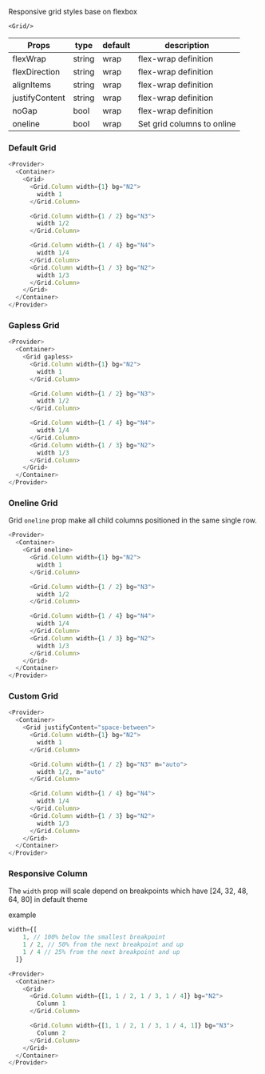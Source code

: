 Responsive grid styles base on flexbox

`<Grid/>`

| Props          | type   | default | description                |
| -------------- | ------ | ------- | -------------------------- |
| flexWrap       | string | wrap    | flex-wrap definition       |
| flexDirection  | string | wrap    | flex-wrap definition       |
| alignItems     | string | wrap    | flex-wrap definition       |
| justifyContent | string | wrap    | flex-wrap definition       |
| noGap          | bool   | wrap    | flex-wrap definition       |
| oneline        | bool   | wrap    | Set grid columns to online |

### Default Grid

```js
<Provider>
  <Container>
    <Grid>
      <Grid.Column width={1} bg="N2">
        width 1
      </Grid.Column>

      <Grid.Column width={1 / 2} bg="N3">
        width 1/2
      </Grid.Column>

      <Grid.Column width={1 / 4} bg="N4">
        width 1/4
      </Grid.Column>
      <Grid.Column width={1 / 3} bg="N2">
        width 1/3
      </Grid.Column>
    </Grid>
  </Container>
</Provider>
```

### Gapless Grid

```js
<Provider>
  <Container>
    <Grid gapless>
      <Grid.Column width={1} bg="N2">
        width 1
      </Grid.Column>

      <Grid.Column width={1 / 2} bg="N3">
        width 1/2
      </Grid.Column>

      <Grid.Column width={1 / 4} bg="N4">
        width 1/4
      </Grid.Column>
      <Grid.Column width={1 / 3} bg="N2">
        width 1/3
      </Grid.Column>
    </Grid>
  </Container>
</Provider>
```

### Oneline Grid

Grid `oneline` prop make all child columns positioned in the same single row.

```js
<Provider>
  <Container>
    <Grid oneline>
      <Grid.Column width={1} bg="N2">
        width 1
      </Grid.Column>

      <Grid.Column width={1 / 2} bg="N3">
        width 1/2
      </Grid.Column>

      <Grid.Column width={1 / 4} bg="N4">
        width 1/4
      </Grid.Column>
      <Grid.Column width={1 / 3} bg="N2">
        width 1/3
      </Grid.Column>
    </Grid>
  </Container>
</Provider>
```

### Custom Grid

```js
<Provider>
  <Container>
    <Grid justifyContent="space-between">
      <Grid.Column width={1} bg="N2">
        width 1
      </Grid.Column>

      <Grid.Column width={1 / 2} bg="N3" m="auto">
        width 1/2, m="auto"
      </Grid.Column>

      <Grid.Column width={1 / 4} bg="N4">
        width 1/4
      </Grid.Column>
      <Grid.Column width={1 / 3} bg="N2">
        width 1/3
      </Grid.Column>
    </Grid>
  </Container>
</Provider>
```

### Responsive Column

The `width` prop will scale depend on breakpoints which have [24, 32, 48, 64, 80] in default theme

example

```js static
width={[
    1, // 100% below the smallest breakpoint
    1 / 2, // 50% from the next breakpoint and up
    1 / 4 // 25% from the next breakpoint and up
  ]}
```

```js
<Provider>
  <Container>
    <Grid>
      <Grid.Column width={[1, 1 / 2, 1 / 3, 1 / 4]} bg="N2">
        Column 1
      </Grid.Column>

      <Grid.Column width={[1, 1 / 2, 1 / 3, 1 / 4, 1]} bg="N3">
        Column 2
      </Grid.Column>
    </Grid>
  </Container>
</Provider>
```
